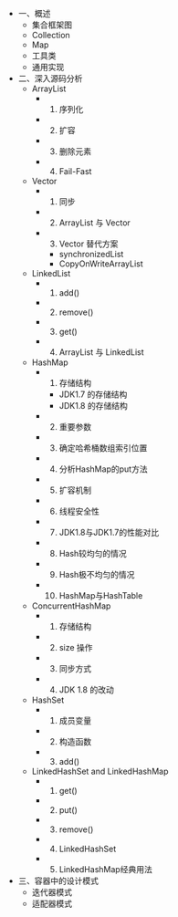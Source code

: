 

- 一、概述
  - 集合框架图
  - Collection
  - Map
  - 工具类
  - 通用实现
- 二、深入源码分析
  - ArrayList
    - 1. 序列化
    - 2. 扩容
    - 3. 删除元素
    - 4. Fail-Fast
  - Vector
    - 1. 同步
    - 2. ArrayList 与 Vector
    - 3. Vector 替代方案
      - synchronizedList
      - CopyOnWriteArrayList
  - LinkedList
    - 1. add()
    - 2. remove()
    - 3. get()
    - 4. ArrayList 与 LinkedList
  - HashMap
    - 1. 存储结构
      - JDK1.7 的存储结构
      - JDK1.8 的存储结构
    - 2. 重要参数
    - 3. 确定哈希桶数组索引位置
    - 4. 分析HashMap的put方法
    - 5. 扩容机制
    - 6. 线程安全性
    - 7. JDK1.8与JDK1.7的性能对比
    - 8. Hash较均匀的情况
    - 9. Hash极不均匀的情况
    - 10. HashMap与HashTable
  - ConcurrentHashMap
    - 1. 存储结构
    - 2. size 操作
    - 3. 同步方式
    - 4. JDK 1.8 的改动
  - HashSet
    - 1. 成员变量
    - 2. 构造函数
    - 3. add()
  - LinkedHashSet and LinkedHashMap
    - 1. get()
    - 2. put()
    - 3. remove()
    - 4. LinkedHashSet
    - 5. LinkedHashMap经典用法
- 三、容器中的设计模式
  - 迭代器模式
  - 适配器模式